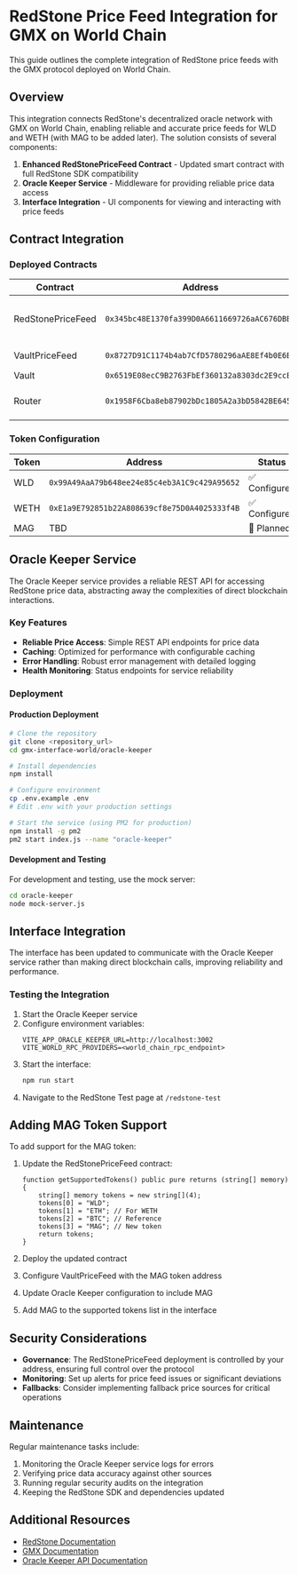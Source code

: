 # RedStone Price Feed Integration for GMX on World Chain

This guide outlines the complete integration of RedStone price feeds with the GMX protocol deployed on World Chain.

## Overview

This integration connects RedStone's decentralized oracle network with GMX on World Chain, enabling reliable and accurate price feeds for WLD and WETH (with MAG to be added later). The solution consists of several components:

1. **Enhanced RedStonePriceFeed Contract** - Updated smart contract with full RedStone SDK compatibility
2. **Oracle Keeper Service** - Middleware for providing reliable price data access
3. **Interface Integration** - UI components for viewing and interacting with price feeds

## Contract Integration

### Deployed Contracts

| Contract | Address | Description |
|----------|---------|-------------|
| RedStonePriceFeed | `0x345bc48E1370fa399D0A6611669726aAC676DBB3` | Enhanced implementation with required interface methods |
| VaultPriceFeed | `0x8727D91C1174b4ab7CfD5780296aAE8Ef4b0E6Bf` | Configured to use RedStonePriceFeed |
| Vault | `0x6519E08ecC9B2763FbEf360132a8303dc2E9ccE5` | Main GMX vault |
| Router | `0x1958F6Cba8eb87902bDc1805A2a3bD5842BE645b` | GMX router for interacting with the protocol |

### Token Configuration

| Token | Address | Status |
|-------|---------|--------|
| WLD | `0x99A49AaA79b648ee24e85c4eb3A1C9c429A95652` | ✅ Configured |
| WETH | `0xE1a9E792851b22A808639cf8e75D0A4025333f4B` | ✅ Configured |
| MAG | TBD | 🔄 Planned |

## Oracle Keeper Service

The Oracle Keeper service provides a reliable REST API for accessing RedStone price data, abstracting away the complexities of direct blockchain interactions.

### Key Features

- **Reliable Price Access**: Simple REST API endpoints for price data
- **Caching**: Optimized for performance with configurable caching
- **Error Handling**: Robust error management with detailed logging
- **Health Monitoring**: Status endpoints for service reliability

### Deployment

#### Production Deployment

```bash
# Clone the repository
git clone <repository_url>
cd gmx-interface-world/oracle-keeper

# Install dependencies
npm install

# Configure environment
cp .env.example .env
# Edit .env with your production settings

# Start the service (using PM2 for production)
npm install -g pm2
pm2 start index.js --name "oracle-keeper"
```

#### Development and Testing

For development and testing, use the mock server:

```bash
cd oracle-keeper
node mock-server.js
```

## Interface Integration

The interface has been updated to communicate with the Oracle Keeper service rather than making direct blockchain calls, improving reliability and performance.

### Testing the Integration

1. Start the Oracle Keeper service
2. Configure environment variables:
   ```
   VITE_APP_ORACLE_KEEPER_URL=http://localhost:3002
   VITE_WORLD_RPC_PROVIDERS=<world_chain_rpc_endpoint>
   ```
3. Start the interface:
   ```bash
   npm run start
   ```
4. Navigate to the RedStone Test page at `/redstone-test`

## Adding MAG Token Support

To add support for the MAG token:

1. Update the RedStonePriceFeed contract:
   ```solidity
   function getSupportedTokens() public pure returns (string[] memory) {
       string[] memory tokens = new string[](4);
       tokens[0] = "WLD";
       tokens[1] = "ETH"; // For WETH
       tokens[2] = "BTC"; // Reference
       tokens[3] = "MAG"; // New token
       return tokens;
   }
   ```

2. Deploy the updated contract
3. Configure VaultPriceFeed with the MAG token address
4. Update Oracle Keeper configuration to include MAG
5. Add MAG to the supported tokens list in the interface

## Security Considerations

- **Governance**: The RedStonePriceFeed deployment is controlled by your address, ensuring full control over the protocol
- **Monitoring**: Set up alerts for price feed issues or significant deviations
- **Fallbacks**: Consider implementing fallback price sources for critical operations

## Maintenance

Regular maintenance tasks include:

1. Monitoring the Oracle Keeper service logs for errors
2. Verifying price data accuracy against other sources
3. Running regular security audits on the integration
4. Keeping the RedStone SDK and dependencies updated

## Additional Resources

- [RedStone Documentation](https://docs.redstone.finance/)
- [GMX Documentation](https://github.com/gmx-io)
- [Oracle Keeper API Documentation](./oracle-keeper/README.md)
